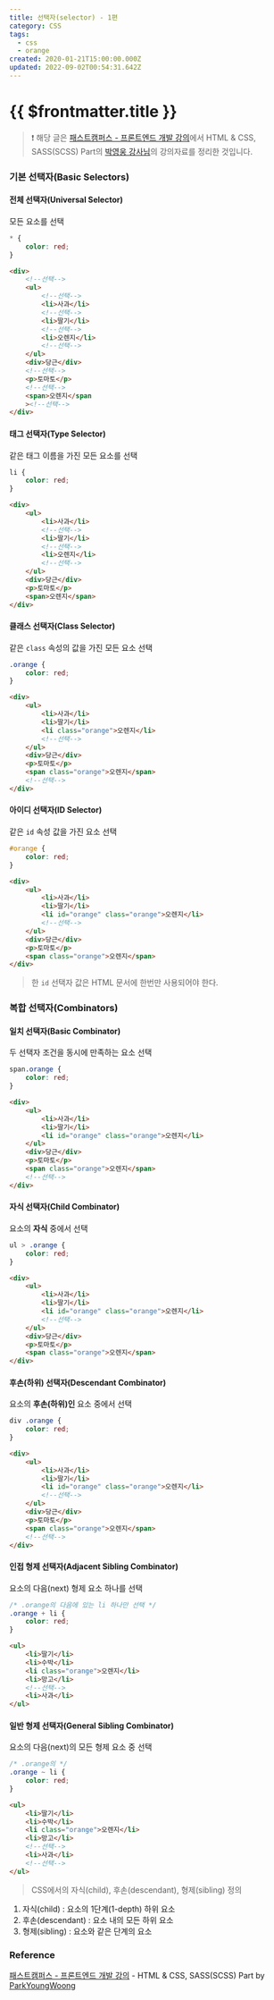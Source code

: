 ```yaml
---
title: 선택자(selector) - 1편
category: CSS
tags:
  - css
  - orange
created: 2020-01-21T15:00:00.000Z
updated: 2022-09-02T00:54:31.642Z
---
```


# {{ $frontmatter.title }}

> ❗️ 해당 글은 [패스트캠퍼스 - 프론트엔드 개발 강의](https://www.fastcampus.co.kr/dev_online_react/)에서 HTML & CSS, SASS(SCSS) Part의 [박영웅 강사님](https://github.com/ParkYoungWoong)의 강의자료를 정리한 것입니다.

### 기본 선택자(Basic Selectors)

#### 전체 선택자(Universal Selector)

모든 요소를 선택

```css
* {
	color: red;
}
```

```html
<div>
	<!--선택-->
	<ul>
		<!--선택-->
		<li>사과</li>
		<!--선택-->
		<li>딸기</li>
		<!--선택-->
		<li>오렌지</li>
		<!--선택-->
	</ul>
	<div>당근</div>
	<!--선택-->
	<p>토마토</p>
	<!--선택-->
	<span>오렌지</span
	><!--선택-->
</div>
```

#### 태그 선택자(Type Selector)

같은 태그 이름을 가진 모든 요소를 선택

```css
li {
	color: red;
}
```

```html
<div>
	<ul>
		<li>사과</li>
		<!--선택-->
		<li>딸기</li>
		<!--선택-->
		<li>오렌지</li>
		<!--선택-->
	</ul>
	<div>당근</div>
	<p>토마토</p>
	<span>오렌지</span>
</div>
```

#### 클래스 선택자(Class Selector)

같은 `class` 속성의 값을 가진 모든 요소 선택

```css
.orange {
	color: red;
}
```

```html
<div>
	<ul>
		<li>사과</li>
		<li>딸기</li>
		<li class="orange">오렌지</li>
		<!--선택-->
	</ul>
	<div>당근</div>
	<p>토마토</p>
	<span class="orange">오렌지</span>
	<!--선택-->
</div>
```

#### 아이디 선택자(ID Selector)

같은 `id` 속성 값을 가진 요소 선택

```css
#orange {
	color: red;
}
```

```html
<div>
	<ul>
		<li>사과</li>
		<li>딸기</li>
		<li id="orange" class="orange">오렌지</li>
		<!--선택-->
	</ul>
	<div>당근</div>
	<p>토마토</p>
	<span class="orange">오렌지</span>
</div>
```

> 한 `id` 선택자 값은 HTML 문서에 한번만 사용되어야 한다.

### 복합 선택자(Combinators)

#### 일치 선택자(Basic Combinator)

두 선택자 조건을 동시에 만족하는 요소 선택

```css
span.orange {
	color: red;
}
```

```html
<div>
	<ul>
		<li>사과</li>
		<li>딸기</li>
		<li id="orange" class="orange">오렌지</li>
	</ul>
	<div>당근</div>
	<p>토마토</p>
	<span class="orange">오렌지</span>
	<!--선택-->
</div>
```

#### 자식 선택자(Child Combinator)

요소의 **자식** 중에서 선택

```css
ul > .orange {
	color: red;
}
```

```html
<div>
	<ul>
		<li>사과</li>
		<li>딸기</li>
		<li id="orange" class="orange">오렌지</li>
		<!--선택-->
	</ul>
	<div>당근</div>
	<p>토마토</p>
	<span class="orange">오렌지</span>
</div>
```

#### 후손(하위) 선택자(Descendant Combinator)

요소의 **후손(하위)인** 요소 중에서 선택

```css
div .orange {
	color: red;
}
```

```html
<div>
	<ul>
		<li>사과</li>
		<li>딸기</li>
		<li id="orange" class="orange">오렌지</li>
		<!--선택-->
	</ul>
	<div>당근</div>
	<p>토마토</p>
	<span class="orange">오렌지</span>
	<!--선택-->
</div>
```

#### 인접 형제 선택자(Adjacent Sibling Combinator)

요소의 다음(next) 형제 요소 하나를 선택

```css
/* .orange의 다음에 있는 li 하나만 선택 */
.orange + li {
	color: red;
}
```

```html
<ul>
	<li>딸기</li>
	<li>수박</li>
	<li class="orange">오렌지</li>
	<li>망고</li>
	<!--선택-->
	<li>사과</li>
</ul>
```

#### 일반 형제 선택자(General Sibling Combinator)

요소의 다음(next)의 모든 형제 요소 중 선택

```css
/* .orange의 */
.orange ~ li {
	color: red;
}
```

```html
<ul>
	<li>딸기</li>
	<li>수박</li>
	<li class="orange">오렌지</li>
	<li>망고</li>
	<!--선택-->
	<li>사과</li>
	<!--선택-->
</ul>
```

> CSS에서의 자식(child), 후손(descendant), 형제(sibling) 정의

1. 자식(child) : 요소의 1단계(1-depth) 하위 요소
2. 후손(descendant) : 요소 내의 모든 하위 요소
3. 형제(sibling) : 요소와 같은 단계의 요소

### Reference

[패스트캠퍼스 - 프론트엔드 개발 강의](https://www.fastcampus.co.kr/dev_online_react/) - HTML & CSS, SASS(SCSS) Part by [ParkYoungWoong](https://github.com/ParkYoungWoong)

